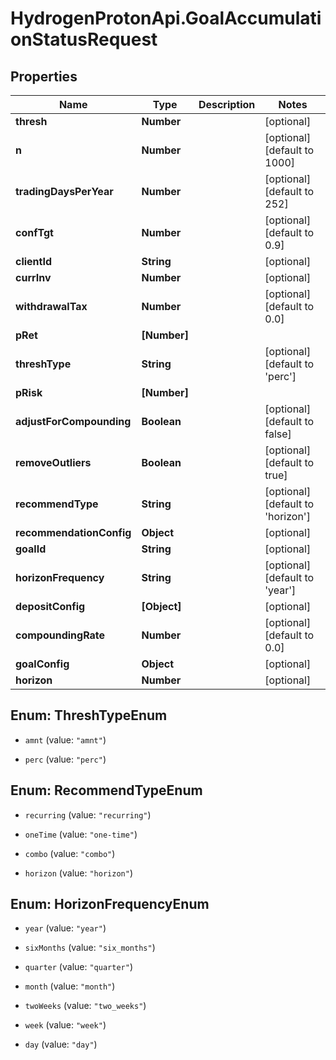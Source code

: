 # HydrogenProtonApi.GoalAccumulationStatusRequest

## Properties
Name | Type | Description | Notes
------------ | ------------- | ------------- | -------------
**thresh** | **Number** |  | [optional] 
**n** | **Number** |  | [optional] [default to 1000]
**tradingDaysPerYear** | **Number** |  | [optional] [default to 252]
**confTgt** | **Number** |  | [optional] [default to 0.9]
**clientId** | **String** |  | [optional] 
**currInv** | **Number** |  | [optional] 
**withdrawalTax** | **Number** |  | [optional] [default to 0.0]
**pRet** | **[Number]** |  | 
**threshType** | **String** |  | [optional] [default to 'perc']
**pRisk** | **[Number]** |  | 
**adjustForCompounding** | **Boolean** |  | [optional] [default to false]
**removeOutliers** | **Boolean** |  | [optional] [default to true]
**recommendType** | **String** |  | [optional] [default to 'horizon']
**recommendationConfig** | **Object** |  | [optional] 
**goalId** | **String** |  | [optional] 
**horizonFrequency** | **String** |  | [optional] [default to 'year']
**depositConfig** | **[Object]** |  | [optional] 
**compoundingRate** | **Number** |  | [optional] [default to 0.0]
**goalConfig** | **Object** |  | [optional] 
**horizon** | **Number** |  | [optional] 


<a name="ThreshTypeEnum"></a>
## Enum: ThreshTypeEnum


* `amnt` (value: `"amnt"`)

* `perc` (value: `"perc"`)




<a name="RecommendTypeEnum"></a>
## Enum: RecommendTypeEnum


* `recurring` (value: `"recurring"`)

* `oneTime` (value: `"one-time"`)

* `combo` (value: `"combo"`)

* `horizon` (value: `"horizon"`)




<a name="HorizonFrequencyEnum"></a>
## Enum: HorizonFrequencyEnum


* `year` (value: `"year"`)

* `sixMonths` (value: `"six_months"`)

* `quarter` (value: `"quarter"`)

* `month` (value: `"month"`)

* `twoWeeks` (value: `"two_weeks"`)

* `week` (value: `"week"`)

* `day` (value: `"day"`)





